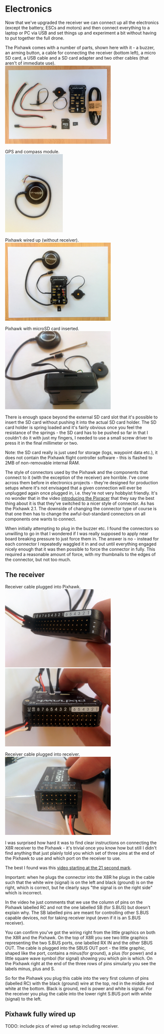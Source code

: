 Electronics
===========

Now that we've upgraded the receiver we can connect up all the electronics (except the battery, ESCs and motors) and then connect everything to a laptop or PC via USB and set things up and experiment a bit without having to put together the full drone.

The Pixhawk comes with a number of parts, shown here with it - a buzzer, an arming button, a cable for connecting the receiver (bottom left), a micro SD card, a USB cable and a SD card adapter and two other cables (that aren't of immediate use).  
<img height="256" src="images/assembly/electronics/pixhawk-parts.jpg">

GPS and compass module.  
<img height="256" src="images/assembly/electronics/gps-and-compass.jpg">

Pixhawk wired up (without receiver).  
<img height="256" src="images/assembly/electronics/pixhawk-wired-up-1.jpg">

Pixhawk with microSD card inserted.  
<img height="256" src="images/assembly/electronics/pixhawk-with-sd-card-inserted.jpg">

There is enough space beyond the external SD card slot that it's possible to insert the SD card without pushing it into the actual SD card holder. The SD card holder is spring loaded and it's fairly obvious once you feel the resistance of the springs - the SD card has to be pushed so far in that I couldn't do it with just my fingers, I needed to use a small screw driver to press it in the final millimeter or two.

Note: the SD card really is just used for storage (logs, waypoint data etc.), it does not contain the Pixhawk flight controller software - this is flashed to 2MB of non-removable internal RAM.

The style of connectors used by the Pixhawk and the components that connect to it (with the exception of the receiver) are horrible. I've come across them before in electronics projects - they're designed for production setups where it's not envisaged that a given connection will ever be unplugged again once plugged in, i.e. they're not very hobbyist friendly. It's no wonder that in the video [introducing the Pixracer](https://www.youtube.com/watch?v=mpb6Cq023N8&feature=youtu.be&t=62) that they say the best thing about it is that they've switched to a nicer style of connector. As has the Pixhawk 2.1. The downside of changing the connector type of course is that one then has to change the awful-but-standard connectors on all components one wants to connect.

When initially attempting to plug in the buzzer etc. I found the connectors so unwilling to go in that I wondered if I was really supposed to apply near board breaking pressure to just force them in. The answer is no - instead for each connector I repeatedly waggled it in and out until everything engaged nicely enough that it was then possible to force the connector in fully. This required a reasonable amount of force, with my thumbnails to the edges of the connector, but not too much.

The receiver
------------

Receiver cable plugged into Pixhawk.  
<img height="256" src="images/assembly/electronics/pixhawk-to-receiver-1.jpg"> <img height="256" src="images/assembly/electronics/pixhawk-to-receiver-2.jpg">

Receiver cable plugged into receiver.  
<img height="256" src="images/assembly/electronics/receiver-to-pixhawk.jpg">

I was surprised how hard it was to find clear instructions on connecting the X8R receiver to the Pixhawk - it's trivial once you know how but still I didn't find anything that just plainly told you which set of three pins at the end of the Pixhawk to use and which port on the receiver to use.

The best I found was this [video starting at the 21 second mark](https://www.youtube.com/watch?v=uCcVCM7ajNA&feature=youtu.be&t=21).

Important: when he plugs the connector into the X8R he plugs in the cable such that the white wire (signal) is on the left and black (ground) is on the right, which is correct, but he clearly says "the signal is on the right side" which is incorrect.

In the video he just comments that we use the column of pins on the Pixhawk labelled RC and not the one labelled SB (for S.BUS) but doesn't explain why. The SB labelled pins are meant for controlling other S.BUS capable devices, not for taking receiver input (even if it is an S.BUS receiver).

You can confirm you've got the wiring right from the little graphics on both the X8R and the Pixhawk. On the top of X8R you see two little graphics representing the two S.BUS ports, one labelled RX IN and the other SBUS OUT. The cable is plugged into the SBUS OUT port - the little graphic, shaped like the port, contains a minus(for ground), a plus (for power) and a little square wave symbol (for signal) showing you which pin is which. On the Pixhawk right at the end of the three rows of pins simularly you see the labels minus, plus and S.

So for the Pixhawk you plug this cable into the very first column of pins (labelled RC) with the black (ground) wire at the top, red in the middle and white at the bottom. Black is ground, red is power and white is signal. For the receiver you plug the cable into the lower right S.BUS port with white (signal) to the left.

Pixhawk fully wired up
----------------------

TODO: include pics of wired up setup including receiver.

